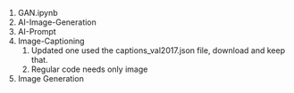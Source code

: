 1. GAN.ipynb
2. AI-Image-Generation
3. AI-Prompt
4. Image-Captioning
   1. Updated one used the captions_val2017.json file, download and keep that.
   2. Regular code needs only image
5. Image Generation
